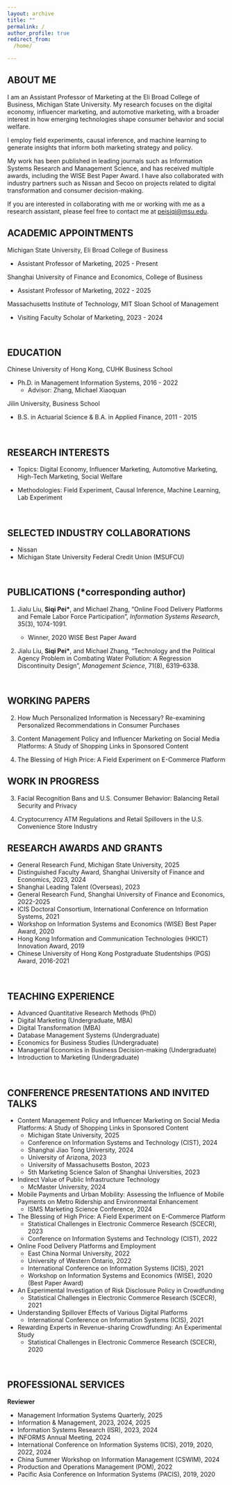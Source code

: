```yaml
---
layout: archive
title: ""
permalink: /
author_profile: true
redirect_from:
  /home/

---
```


## <left> ABOUT ME </left>

I am an Assistant Professor of Marketing at the Eli Broad College of Business, Michigan State University.
My research focuses on the digital economy, influencer marketing, and automotive marketing, with a broader interest in how emerging technologies shape consumer behavior and social welfare.

[//]: # (, and human–AI interactions, )

I employ field experiments, causal inference, and machine learning to generate insights that inform both marketing strategy and policy.

My work has been published in leading journals such as Information Systems Research and Management Science, and has received multiple awards, including the WISE Best Paper Award. 
I have also collaborated with industry partners such as Nissan and Secoo on projects related to digital transformation and consumer decision-making.

If you are interested in collaborating with me or working with me as a research assistant, please feel free to contact me at [peisiqi@msu.edu](...).
<br>

## <left> ACADEMIC APPOINTMENTS </left>

Michigan State University, Eli Broad College of Business
* Assistant Professor of Marketing, 2025 - Present

Shanghai University of Finance and Economics, College of Business
* Assistant Professor of Marketing, 2022 - 2025

Massachusetts Institute of Technology, MIT Sloan School of Management
* Visiting Faculty Scholar of Marketing, 2023 - 2024
<br>


## <left> EDUCATION </left>

Chinese University of Hong Kong, CUHK Business School
* Ph.D. in Management Information Systems, 2016 - 2022
  * Advisor: Zhang, Michael Xiaoquan

Jilin University, Business School
* B.S. in Actuarial Science & B.A. in Applied Finance, 2011 - 2015
<br>

## <left> RESEARCH INTERESTS </left>
- Topics: Digital Economy, Influencer Marketing, Automotive Marketing, High-Tech Marketing, Social Welfare

[//]: # (- Human–AI Interactions)

- Methodologies: Field Experiment, Causal Inference, Machine Learning, Lab Experiment
<br>

## <left> SELECTED INDUSTRY COLLABORATIONS </left>
- Nissan
- Michigan State University Federal Credit Union (MSUFCU)
<br>

## <left> PUBLICATIONS (*corresponding author) </left>

1. Jialu Liu, <b>Siqi Pei\*</b>, and Michael Zhang, “Online Food Delivery Platforms and Female Labor Force Participation”, *Information Systems Research*, 35(3), 1074-1091.
    - Winner, 2020 WISE Best Paper Award    

2. Jialu Liu, <b>Siqi Pei\*</b>, and Michael Zhang, “Technology and the Political Agency Problem in Combating Water Pollution: A Regression Discontinuity Design”, *Management Science*, 71(8), 6319–6338.
<br> 

[//]: # (3. Wen Wang, <b>Siqi Pei</b>, and Tianshu Sun, “Unraveling Generative AI from A Human Intelligence Perspective: A Battery of Experiments”, Forthcoming, *Information Systems Research*)
[//]: # (<br>)

## <left> WORKING PAPERS <left>

[//]: # (1. Differentiation under AI Pressure: Creator Adaptation to Assistive vs. Substitutive Generative AI <br>)

2. How Much Personalized Information is Necessary? Re-examining Personalized Recommendations in Consumer Purchases <br>

3. Content Management Policy and Influencer Marketing on Social Media Platforms: A Study of Shopping Links in Sponsored Content <br>

4. The Blessing of High Price: A Field Experiment on E-Commerce Platform <br>

## <left> WORK IN PROGRESS </left>

[//]: # (1. Responsible Generative AI in Financial Services: Collaboration with Michigan State University Federal Credit Union &#40;MSUFCU&#41; <br>)

[//]: # (2. Large Language Model Integration in Automotive Sales and Customer Engagement: Evidence from Field Experiments <br>)

3. Facial Recognition Bans and U.S. Consumer Behavior: Balancing Retail Security and Privacy <br>

4. Cryptocurrency ATM Regulations and Retail Spillovers in the U.S. Convenience Store Industry <br>

## <left> RESEARCH AWARDS AND GRANTS </left>
- General Research Fund, Michigan State University, 2025
- Distinguished Faculty Award, Shanghai University of Finance and Economics, 2023, 2024
- Shanghai Leading Talent (Overseas), 2023
- General Research Fund, Shanghai University of Finance and Economics, 2022-2025
- ICIS Doctoral Consortium, International Conference on Information Systems, 2021
- Workshop on Information Systems and Economics (WISE) Best Paper Award, 2020
- Hong Kong Information and Communication Technologies (HKICT) Innovation Award, 2019
- Chinese University of Hong Kong Postgraduate Studentships (PGS) Award, 2016-2021
<br> 

## <left> TEACHING EXPERIENCE </left>
- Advanced Quantitative Research Methods (PhD)
- Digital Marketing (Undergraduate, MBA)
- Digital Transformation (MBA)
- Database Management Systems (Undergraduate)
- Economics for Business Studies (Undergraduate)
- Managerial Economics in Business Decision-making (Undergraduate)
- Introduction to Marketing (Undergraduate)
<br> 

## <left> CONFERENCE PRESENTATIONS AND INVITED TALKS  </left>

[//]: # (- Unraveling Generative AI from A Human Intelligence Perspective: A Battery of Experiments)

[//]: # (  - ISMS Marketing Science Conference, 2025 )

[//]: # (  - Cheung Kong Graduate School of Business Digital Young Scholar Symposium, 2023)
- Content Management Policy and Influencer Marketing on Social Media Platforms: A Study of Shopping Links in Sponsored Content
  - Michigan State University, 2025
  - Conference on Information Systems and Technology (CIST), 2024
  - Shanghai Jiao Tong University, 2024
  - University of Arizona, 2023
  - University of Massachusetts Boston, 2023
  - 5th Marketing Science Salon of Shanghai Universities, 2023
- Indirect Value of Public Infrastructure Technology
  - McMaster University, 2024
- Mobile Payments and Urban Mobility: Assessing the Influence of Mobile Payments on Metro Ridership and Environmental Enhancement
  - ISMS Marketing Science Conference, 2024
- The Blessing of High Price: A Field Experiment on E-Commerce Platform
  - Statistical Challenges in Electronic Commerce Research (SCECR), 2023
  - Conference on Information Systems and Technology (CIST), 2022
- Online Food Delivery Platforms and Employment
  - East China Normal University, 2022
  - University of Western Ontario, 2022
  - International Conference on Information Systems (ICIS), 2021
  - Workshop on Information Systems and Economics (WISE), 2020 (Best Paper Award)
- An Experimental Investigation of Risk Disclosure Policy in Crowdfunding
  - Statistical Challenges in Electronic Commerce Research (SCECR), 2021
- Understanding Spillover Effects of Various Digital Platforms
  - International Conference on Information Systems (ICIS), 2021
- Rewarding Experts in Revenue-sharing Crowdfunding: An Experimental Study
  - Statistical Challenges in Electronic Commerce Research (SCECR), 2020
<br> 


## <left> PROFESSIONAL SERVICES </left>
**Reviewer**
* Management Information Systems Quarterly, 2025
* Information & Management, 2023, 2024, 2025
* Information Systems Research (ISR), 2023, 2024
* INFORMS Annual Meeting, 2024
* International Conference on Information Systems (ICIS), 2019, 2020, 2022, 2024
* China Summer Workshop on Information Management (CSWIM), 2024
* Production and Operations Management (POM), 2022
* Pacific Asia Conference on Information Systems (PACIS), 2019, 2020